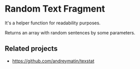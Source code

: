 # Random Text Fragment

It's a helper function for readability purposes.

Returns an array with random sentences by some parameters.

## Related projects

- https://github.com/andreymatin/texstat






